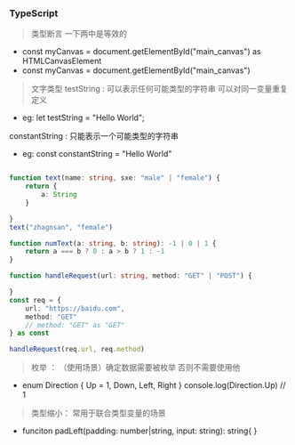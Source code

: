 ### TypeScript
> 类型断言  一下两中是等效的
- const myCanvas = document.getElementById("main_canvas") as HTMLCanvasElement
- const myCanvas =<HTMLCanvasElement> document.getElementById("main_canvas")

> 文字类型
testString : 可以表示任何可能类型的字符串 可以对同一变量重复定义
- eg: let testString = "Hello World";

constantString : 只能表示一个可能类型的字符串
- eg: const constantString = "Hello World"

```ts

function text(name: string, sxe: "male" | "female") {
	return {
		a: String
	}

}
text("zhagnsan", "female")

function numText(a: string, b: string): -1 | 0 | 1 {
	return a === b ? 0 : a > b ? 1 : -1
}

function handleRequest(url: string, method: "GET" | "POST") {

}
const req = {
	url: "https://baidu.com",
	method: "GET"
	// method: "GET" as "GET"
} as const

handleRequest(req.url, req.method)
```

> 枚举 ： （使用场景）确定数据需要被枚举 否则不需要使用他
- enum Direction {
	Up = 1,
	Down,
	Left,
	Right
}
console.log(Direction.Up) // 1

> 类型缩小： 常用于联合类型变量的场景
- funciton padLeft(padding: number|string, input: string): string{
}
